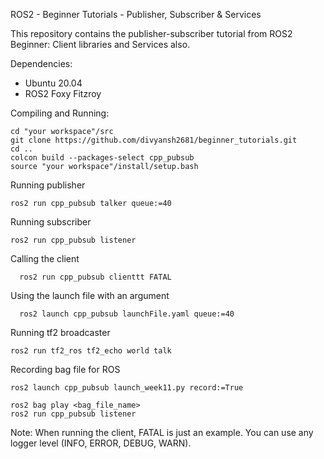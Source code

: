 ROS2 - Beginner Tutorials - Publisher, Subscriber & Services

This repository contains the publisher-subscriber tutorial from ROS2 Beginner: Client libraries and Services also.

Dependencies:
<ul>
<li> Ubuntu 20.04 </li>
<li> ROS2 Foxy Fitzroy </li>
</ul>

Compiling and Running:
```
cd "your workspace"/src
git clone https://github.com/divyansh2681/beginner_tutorials.git
cd ..
colcon build --packages-select cpp_pubsub
source "your workspace"/install/setup.bash
```

Running publisher
```
ros2 run cpp_pubsub talker queue:=40
```
Running subscriber
```
ros2 run cpp_pubsub listener 
```
Calling the client
```
  ros2 run cpp_pubsub clienttt FATAL
```
Using the launch file with an argument
```
  ros2 launch cpp_pubsub launchFile.yaml queue:=40
```
Running tf2 broadcaster
```
ros2 run tf2_ros tf2_echo world talk
```
Recording bag file for ROS
```
ros2 launch cpp_pubsub launch_week11.py record:=True

ros2 bag play <bag_file_name>
ros2 run cpp_pubsub listener
```


Note: When running the client, FATAL is just an example. You can use any logger level (INFO, ERROR, DEBUG, WARN).